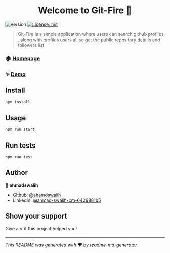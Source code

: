 <h1 align="center">Welcome to Git-Fire  👋</h1>
<p>
  <img alt="Version" src="https://img.shields.io/badge/version-0.1.0-blue.svg?cacheSeconds=2592000" />
  <a href="#" target="_blank">
    <img alt="License: mit" src="https://img.shields.io/badge/License-mit-yellow.svg" />
  </a>
</p>

> Git-Fire is a simple application where users can search github profiles . along with profiles users all so get the public repository details and followers list  

### 🏠 [Homepage](/src/App.js)

### ✨ [Demo](https://git-fire-sw.netlify.app)

## Install

```sh
npm install
```

## Usage

```sh
npm run start
```

## Run tests

```sh
npm run test
```

## Author

👤 **ahmadswalih**

* Github: [@ahamdswalih](https://github.com/ahamdswalih)
* LinkedIn: [@ahmad-swalih-cm-6429881b5](https://linkedin.com/in/ahmad-swalih-cm-6429881b5)

## Show your support

Give a ⭐️ if this project helped you!

***
_This README was generated with ❤️ by [readme-md-generator](https://github.com/kefranabg/readme-md-generator)_
